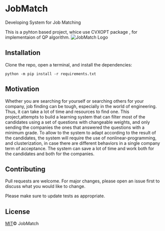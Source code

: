# JobMatch
Developing System for Job Matching

This is a pyhton based project, whice use CVXOPT package , for implementaion of QP algorithm.
![JobMatch Logo](/static/app/images/JobMatch.JPG)

## Installation
Clone the repo, open a terminal, and install the dependencies: 
```
python -m pip install -r requirements.txt
```

## Motivation
Whether you are searching for yourself or searching others for your company, job finding can be tough, especially in the world of engineering. 
Thus, it can take a lot of time and resources to find one. 
This project,attempts to build a learning system that can filter most of the candidates using a set of questions with changeable weights, and only sending the companies the ones that answered the questions with a minimum grade.
To allow to the system to adapt according to the result of the candidates, the system will require the use of nonlinear-programming, and clusterization, in case there are different behaviors in a single company term of acceptance.
The system can save a lot of time and work both for the candidates and both for the companies.


## Contributing
Pull requests are welcome. For major changes, please open an issue first to discuss what you would like to change.

Please make sure to update tests as appropriate.

## License
[MIT](https://choosealicense.com/licenses/mit/)© JobMatch
